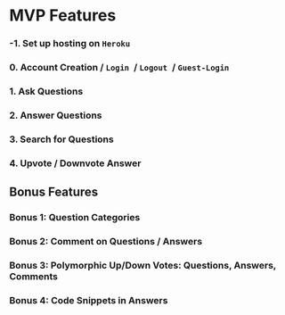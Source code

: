 
# MVP Features

### -1. Set up hosting on `Heroku`

### 0. Account Creation / `Login `/ `Logout `/ `Guest-Login`


### 1. Ask Questions


### 2. Answer Questions


### 3. Search for Questions


### 4. Upvote / Downvote Answer

## Bonus Features

### Bonus 1: Question Categories

### Bonus 2: Comment on Questions / Answers

### Bonus 3: Polymorphic Up/Down Votes: Questions, Answers, Comments

### Bonus 4: Code Snippets in Answers

